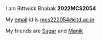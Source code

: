 I am Rittwick Bhabak **2022MCS2054** 


My [email](email) id is mcs222054@iitd.ac.in


My friends are [Sagar](sagar) and [Manik](manik)